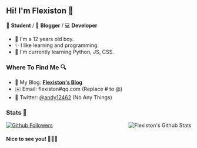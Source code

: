 ## Hi! I'm Flexiston 👋

📄 **Student** / 🎨 **Blogger** / 💻 **Developer**

- 🎉 I'm a 12 years old boy.
- ✨ I like learning and programming.
- 🌱 I'm currently learning Python, JS, CSS.

### Where To Find Me 🔍

- 📝 My Blog: [**Flexiston's Blog**](https://flexiston.com)
- ✉️ Email: flexiston#qq.com (Replace # to @)
- 🐤 Twitter: [@andy12462](https://twitter.com/andy12462) (No Any Things)

### Stats 🎈

<img align="right" alt="Flexiston's Github Stats" src="https://github-readme-stats.vercel.app/api?username=Flexiston&show_icons=true&title_color=2196f3&icon_color=2196f3&text_color=4c4948&bg_color=ffffff">

[![Github Followers](https://img.shields.io/badge/dynamic/json?logo=github&label=GitHub%20Followers&labelColor=282c34&color=181717&query=%24.data.totalSubs&url=https%3A%2F%2Fapi.spencerwoo.com%2Fsubstats%2F%3Fsource%3Dgithub%26queryKey%3DFlexiston&style=flat-square)](https://github.com/Flexiston?tab=followers)

#### Nice to see you! 🤣🤣🤣

